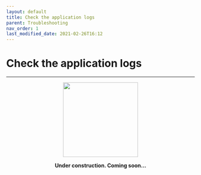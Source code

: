 ```yaml
---
layout: default
title: Check the application logs
parent: Troubleshooting
nav_order: 1
last_modified_date: 2021-02-26T16:12
---
```


# Check the application logs

---

<div style="display: flex; flex-direction: column; align-items: center;">
    <img src="{{site.url}}/assets/images/warning.png" style="width: 200px;">
    <p style="font-weight: bold;">Under construction. Coming soon...</p>
</div>